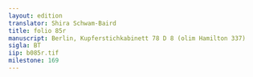 ```yaml
---
layout: edition
translator: Shira Schwam-Baird
title: folio 85r
manuscript: Berlin, Kupferstichkabinett 78 D 8 (olim Hamilton 337)
sigla: BT
iip: b085r.tif
milestone: 169
---
```

